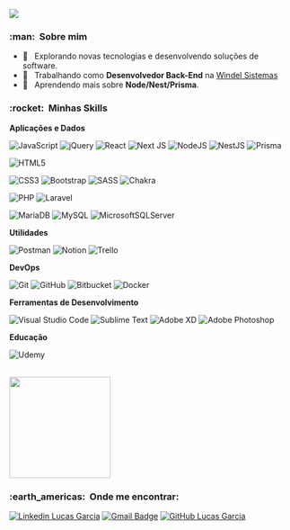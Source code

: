 
![](https://komarev.com/ghpvc/?username=lucasgarcia98&color=006bed)

<h3> :man: &nbsp;Sobre mim </h3>

- 🤔 &nbsp; Explorando novas tecnologias e desenvolvendo soluções de software.
- 💼 &nbsp; Trabalhando como **Desenvolvedor Back-End** na <a href="https://www.windel.com.br/" target="_blank">Windel Sistemas</a>
- 🌱 &nbsp; Aprendendo mais sobre **Node/Nest/Prisma**.

<h3> :rocket: &nbsp;Minhas Skills </h3>

**Aplicações e Dados**

  ![JavaScript](https://img.shields.io/badge/javascript-%23323330.svg?style=for-the-badge&logo=javascript&logoColor=%23F7DF1E)
  ![jQuery](https://img.shields.io/badge/jquery-%230769AD.svg?style=for-the-badge&logo=jquery&logoColor=white)
  ![React](https://img.shields.io/badge/react-%2320232a.svg?style=for-the-badge&logo=react&logoColor=%2361DAFB)
  ![Next JS](https://img.shields.io/badge/Next-black?style=for-the-badge&logo=next.js&logoColor=white)
  ![NodeJS](https://img.shields.io/badge/node.js-6DA55F?style=for-the-badge&logo=node.js&logoColor=white)
  ![NestJS](https://img.shields.io/badge/nestjs-%23E0234E.svg?style=for-the-badge&logo=nestjs&logoColor=white)
  ![Prisma](https://img.shields.io/badge/Prisma-3982CE?style=for-the-badge&logo=Prisma&logoColor=white)

  ![HTML5](https://img.shields.io/badge/html5-%23E34F26.svg?style=for-the-badge&logo=html5&logoColor=white)

  ![CSS3](https://img.shields.io/badge/css3-%231572B6.svg?style=for-the-badge&logo=css3&logoColor=white)
  ![Bootstrap](https://img.shields.io/badge/bootstrap-%23563D7C.svg?style=for-the-badge&logo=bootstrap&logoColor=white)
  ![SASS](https://img.shields.io/badge/SASS-hotpink.svg?style=for-the-badge&logo=SASS&logoColor=white)
  ![Chakra](https://img.shields.io/badge/chakra-%234ED1C5.svg?style=for-the-badge&logo=chakraui&logoColor=white)

  ![PHP](https://img.shields.io/badge/php-%23777BB4.svg?style=for-the-badge&logo=php&logoColor=white)
  ![Laravel](https://img.shields.io/badge/laravel-%23FF2D20.svg?style=for-the-badge&logo=laravel&logoColor=white)

  ![MariaDB](https://img.shields.io/badge/MariaDB-003545?style=for-the-badge&logo=mariadb&logoColor=white)
  ![MySQL](https://img.shields.io/badge/mysql-%2300f.svg?style=for-the-badge&logo=mysql&logoColor=white)
 	![MicrosoftSQLServer](https://img.shields.io/badge/Microsoft%20SQL%20Sever-CC2927?style=for-the-badge&logo=microsoft%20sql%20server&logoColor=white)

**Utilidades**

  ![Postman](https://img.shields.io/badge/Postman-FF6C37?style=for-the-badge&logo=postman&logoColor=white)
  ![Notion](https://img.shields.io/badge/Notion-%23000000.svg?style=for-the-badge&logo=notion&logoColor=white)
  ![Trello](https://img.shields.io/badge/Trello-%23026AA7.svg?style=for-the-badge&logo=Trello&logoColor=white)

**DevOps**

  ![Git](https://img.shields.io/badge/git-%23F05033.svg?style=for-the-badge&logo=git&logoColor=white)
  ![GitHub](https://img.shields.io/badge/github-%23121011.svg?style=for-the-badge&logo=github&logoColor=white)
  ![Bitbucket](https://img.shields.io/badge/bitbucket-%230047B3.svg?style=for-the-badge&logo=bitbucket&logoColor=white)
  ![Docker](https://img.shields.io/badge/docker-%230db7ed.svg?style=for-the-badge&logo=docker&logoColor=white)

**Ferramentas de Desenvolvimento**

  ![Visual Studio Code](https://img.shields.io/badge/Visual%20Studio%20Code-0078d7.svg?style=for-the-badge&logo=visual-studio-code&logoColor=white)
  ![Sublime Text](https://img.shields.io/badge/sublime_text-%23575757.svg?style=for-the-badge&logo=sublime-text&logoColor=important)
  ![Adobe XD](https://img.shields.io/badge/Adobe%20XD-470137?style=for-the-badge&logo=Adobe%20XD&logoColor=#FF61F6)
  ![Adobe Photoshop](https://img.shields.io/badge/adobe%20photoshop-%2331A8FF.svg?style=for-the-badge&logo=adobe%20photoshop&logoColor=white)
  
**Educação**

![Udemy](https://img.shields.io/badge/Udemy-A435F0?style=for-the-badge&logo=Udemy&logoColor=white)

<br/>

<a href="https://github.com/lucasgarcia98">
  <img height="180em" src="https://github-readme-stats.vercel.app/api?username=lucasgarcia98&theme=dracula&show_icons=true" />
</a>

<br/>

<h3> :earth_americas: &nbsp;Onde me encontrar: </h3> 

[![Linkedin Lucas Garcia](https://img.shields.io/badge/-lucasgarcia378075174-blue?style=flat-square&logo=Linkedin&logoColor=white&link=https://www.linkedin.com/in/lucas-garcia-378075174/)](https://www.linkedin.com/in/lucas-garcia-378075174/)
[![Gmail Badge](https://img.shields.io/badge/-lucasgarciadesenvolvedor@gmail.com-006bed?style=flat-square&logo=Gmail&logoColor=white&link=mailto:lucasgarciadesenvolvedor@gmail.com)](mailto:lucasgarciadesenvolvedor@gmail.com)
[![GitHub Lucas Garcia]( https://img.shields.io/github/followers/lucasgarcia98?label=follow&style=social)](https://github.com/lucasgarcia98)
